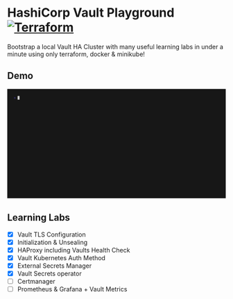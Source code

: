 # HashiCorp Vault Playground [![Terraform](https://github.com/FalcoSuessgott/hashicorp-vault-playground/actions/workflows/terraform.yml/badge.svg)](https://github.com/FalcoSuessgott/hashicorp-vault-playground/actions/workflows/terraform.yml)
Bootstrap a local Vault HA Cluster with many useful learning labs in under a minute using only terraform, docker & minikube!

## Demo
![demo](./docs/assets/demo.gif)

## Learning Labs
* [x] Vault TLS Configuration
* [x] Initialization & Unsealing
* [x] HAProxy including Vaults Health Check
* [x] Vault Kubernetes Auth Method
* [x] External Secrets Manager
* [x] Vault Secrets operator
* [ ] Certmanager
* [ ] Prometheus & Grafana + Vault Metrics
